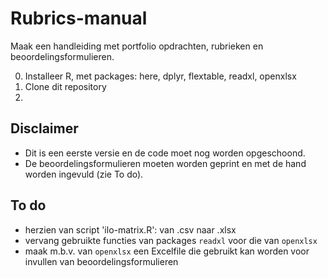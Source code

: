 # Rubrics-manual

Maak een handleiding met portfolio opdrachten, rubrieken en beoordelingsformulieren.

0. Installeer R, met packages: here, dplyr, flextable, readxl, openxlsx
1. Clone dit repository
2. 

## Disclaimer

- Dit is een eerste versie en de code moet nog worden opgeschoond. 
- De beoordelingsformulieren moeten worden geprint en met de hand worden ingevuld (zie To do).

## To do 

- herzien van script 'ilo-matrix.R': van .csv naar .xlsx
- vervang gebruikte functies van packages `readxl` voor die van  `openxlsx`
- maak m.b.v. van `openxlsx` een Excelfile die gebruikt kan worden voor invullen van beoordelingsformulieren
